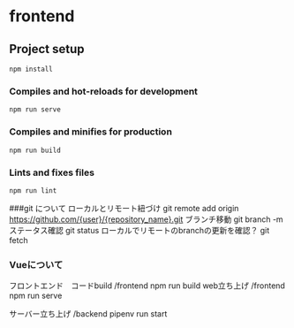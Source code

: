 # frontend

## Project setup
```
npm install
```

### Compiles and hot-reloads for development
```
npm run serve
```

### Compiles and minifies for production
```
npm run build
```

### Lints and fixes files
```
npm run lint
```
###git について
ローカルとリモート紐づけ
git remote add origin https://github.com/{user}/{repository_name}.git
ブランチ移動
git branch -m
ステータス確認
git status
ローカルでリモートのbranchの更新を確認？
git fetch

### Vueについて
フロントエンド　コードbuild
/frontend npm run build
web立ち上げ
/frontend npm run serve

サーバー立ち上げ
/backend pipenv run start
